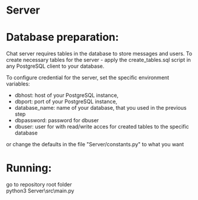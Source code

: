# Server

# Database preparation:

Chat server requires tables in the database to store messages and users. To create necessary tables for the server - apply the create_tables.sql script in any PostgreSQL client to your database.

To configure credential for the server, set  the specific environment variables:
* dbhost: host of your PostgreSQL instance,
* dbport: port of your PostgreSQL instance,
* database_name: name of your database, that you used in the previous step
* dbpassword: password for dbuser
* dbuser: user for with read/write acces for created tables to the specific database

or change the defaults in the file "Server/constants.py" to what you want

# Running:

go to repository root folder\
python3 Server\src\main.py

